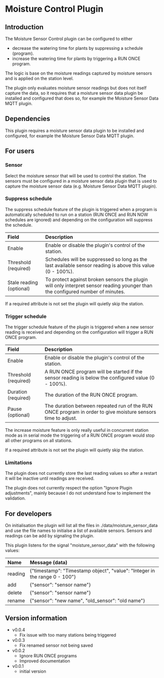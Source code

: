 # Moisture Control Plugin

## Introduction

The Moisture Sensor Control plugin can be configured to either

- decrease the watering time for plants by suppressing a schedule (program).
- increase the watering time for plants by triggering a RUN ONCE program.

The logic is base on the moisture readings captured by moisture sensors
and is applied on the station level.

The plugin only evaluates moisture sensor readings but does not itself
capture the data, so it requires that a moisture sensor data plugin be
installed and configured that does so, for example the Moisture Sensor
Data MQTT plugin.

## Dependencies

This plugin requires a moisture sensor data plugin to be installed and
configured, for example the Moisture Sensor Data MQTT plugin.

## For users

### Sensor
Select the moisture sensor that will be used to control the
station. The sensors must be configured in a moisture sensor data
plugin that is used to capture the moisture sensor data (e.g. Moisture
Sensor Data MQTT plugin).

### Suppress schedule

The suppress schedule feature of the plugin is triggered when a
program is automatically scheduled to run on a station (RUN ONCE and
RUN NOW schedules are ignored) and depending on the configuration will
suppress the schedule.

|Field |Description|
| :--- | :--- |
|Enable | Enable or disable the plugin's control of the station.|
|Threshold (required) | Schedules will be suppressed so long as the last available sensor reading is above this value (0 - 100%).|
|Stale reading (optional) | To protect against broken sensors the plugin will only interpret sensor reading younger than the configured number of minutes.|

If a required attribute is not set the plugin will quietly skip the station.

### Trigger schedule

The trigger schedule feature of the plugin is triggered when a
new sensor reading is received and depending on the
configuration will trigger a RUN ONCE program.

|Field |Description|
| :--- | :--- |
|Enable| Enable or disable the plugin's control of the station.|
|Threshold (required)| A RUN ONCE program will be started if the sensor reading is below the configured value (0 - 100%).|
|Duration (required)| The duration of the RUN ONCE program.|
|Pause (optional)| The duration between repeated run of the RUN ONCE program in order to give moisture sensors time to adjust.|

The increase moisture feature is only really useful in concurrent
station mode as in serial mode the triggering of a RUN ONCE program
would stop all other programs on all stations.

If a required attribute is not set the plugin will quietly skip the station.

### Limitations

The plugin does not currently store the last reading values so after a
restart it will be inactive until readings are received.

The plugin does not currently respect the option "Ignore Plugin
adjustments", mainly because I do not understand how to implement
the validation.

## For developers

On initialisation the plugin will list all the files in
./data/moisture\_sensor_data and use the file names to initialse a
list of available sensors. Sensors and readings can be add by
signaling the plugin.

This plugin listens for the signal "moisture\_sensor_data" with the
following values:

|Name | Message (data) |
| :--- | :--- |
|reading | {"timestamp": "Timestamp object", "value": "Integer in the range 0 - 100"} |
|add | {"sensor": "sensor name"} |
|delete | {"sensor": "sensor name"} |
|rename | {"sensor": "new name", "old_sensor": "old name"} |


## Version information

- v0.0.4
  - Fix issue with too many stations being triggered
- v0.0.3
  - Fix renamed sensor not being saved
- v0.0.2
  - Ignore RUN ONCE programs
  - Improved documentation
- v0.0.1
  - initial version
